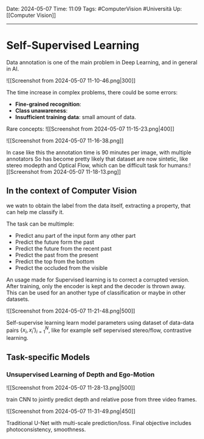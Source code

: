 Date: 2024-05-07
Time: 11:09
Tags: #ComputerVision #Università 
Up: [[Computer Vision]]

---
# Self-Supervised Learning

Data annotation is one of the main problem in Deep Learning, and in general in AI.

![[Screenshot from 2024-05-07 11-10-46.png|300]]

The time increase in complex problems, there could be some errors:
- **Fine-grained recognition**: 
- **Class unawareness**: 
- **Insufficient training data**: small amount of data.

Rare concepts:
![[Screenshot from 2024-05-07 11-15-23.png|400]]


![[Screenshot from 2024-05-07 11-16-38.png]]

In case like this the annotation time is 90 minutes per image, with multiple annotators
So has become pretty likely that dataset are now sintetic, like stereo modepth and Optical Flow, which can be difficult task for humans:![[Screenshot from 2024-05-07 11-18-13.png]]


## In the context of Computer Vision

we watn to obtain the label from the data itself, extracting a property, that can help me classify it.

The task can be multimple:
- Predict anu part of the input form any other part
- Predict the future form the past
- Predict the future from the recent past
- Predict the past from the present
- Predict the top from the bottom
- Predict the occluded from the visible

An usage made for Supervised learning is to correct a corrupted version. After training, only the encoder is kept and the decoder is thrown away. This can be used for an another type of classification or maybe in other datasets.

![[Screenshot from 2024-05-07 11-21-48.png|500]]

Self-supervise learning learn model parameters using dataset of data-data pairs $\{x_i,x_i'\}^N_{i=1}$, like for example self sepervised stereo/flow, contrastive learning.


## Task-specific Models

### Unsupervised Learning of Depth and Ego-Motion

![[Screenshot from 2024-05-07 11-28-13.png|500]]

train CNN to jointly predict depth and relative pose from three video frames. 

![[Screenshot from 2024-05-07 11-31-49.png|450]]

Traditional U-Net with multi-scale prediction/loss. Final objective includes photoconsistency, smoothness. 